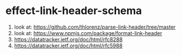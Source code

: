 # effect-link-header-schema

1. look at: https://github.com/thlorenz/parse-link-header/tree/master
2. look at: https://www.npmjs.com/package/format-link-header
3. https://datatracker.ietf.org/doc/html/rfc8288
4. https://datatracker.ietf.org/doc/html/rfc5988
